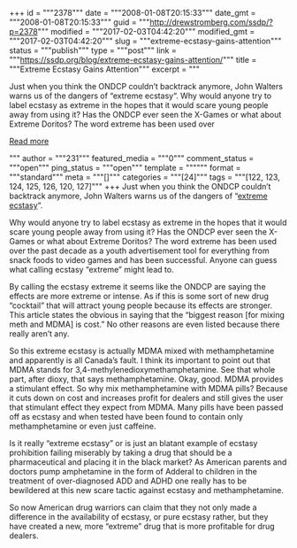 +++
id = """2378"""
date = """2008-01-08T20:15:33"""
date_gmt = """2008-01-08T20:15:33"""
guid = """http://drewstromberg.com/ssdp/?p=2378"""
modified = """2017-02-03T04:42:20"""
modified_gmt = """2017-02-03T04:42:20"""
slug = """extreme-ecstasy-gains-attention"""
status = """publish"""
type = """post"""
link = """https://ssdp.org/blog/extreme-ecstasy-gains-attention/"""
title = """Extreme Ecstasy Gains Attention"""
excerpt = """<p>Just when you think the ONDCP couldn&#8217;t backtrack anymore, John Walters warns us of the dangers of &#8220;extreme ecstasy&#8220;. Why would anyone try to label ecstasy as extreme in the hopes that it would scare young people away from using it? Has the ONDCP ever seen the X-Games or what about Extreme Doritos? The word extreme has been used over</p>
<div class="h10"></div>
<p><a class="more-link2 flat" href="https://ssdp.org/blog/extreme-ecstasy-gains-attention/">Read more</a></p>
"""
author = """231"""
featured_media = """0"""
comment_status = """open"""
ping_status = """open"""
template = """"""
format = """standard"""
meta = """[]"""
categories = """[24]"""
tags = """[122, 123, 124, 125, 126, 120, 127]"""
+++
Just when you think the ONDCP couldn&#8217;t backtrack anymore, John Walters warns us of the dangers of &#8220;<a href="http://www.theglobeandmail.com/servlet/story/LAC.20080104.EXTREME04/TPStory/National">extreme ecstasy</a>&#8220;.

Why would anyone try to label ecstasy as extreme in the hopes that it would scare young people away from using it? Has the ONDCP ever seen the X-Games or what about Extreme Doritos? The word extreme has been used over the past decade as a youth advertisement tool for everything from snack foods to video games and has been successful. Anyone can guess what calling ecstasy &#8220;extreme&#8221; might lead to.

By calling the ecstasy extreme it seems like the ONDCP are saying the effects are more extreme or intense. As if this is some sort of new drug &#8220;cocktail&#8221; that will attract young people because its effects are stronger. This article states the obvious in saying that the &#8220;biggest reason [for mixing meth and MDMA] is cost.&#8221; No other reasons are even listed because there really aren&#8217;t any.

So this extreme ecstasy is actually MDMA mixed with methamphetamine and apparently is all Canada&#8217;s fault. I think its important to point out that MDMA stands for 3,4-methylenedioxymethamphetamine. See that whole part, after dioxy, that says methamphetamine. Okay, good. MDMA provides a stimulant effect. So why mix methamphetamine with MDMA pills? Because it cuts down on cost and increases profit for dealers and still gives the user that stimulant effect they expect from MDMA. Many pills have been passed off as ecstasy and when tested have been found to contain only methamphetamine or even just caffeine.

Is it really &#8220;extreme ecstasy&#8221; or is just an blatant example of ecstasy prohibition failing miserably by taking a drug that should be a pharmaceutical and placing it in the black market? As American parents and doctors pump amphetamine in the form of Adderal to children in the treatment of over-diagnosed ADD and ADHD one really has to be bewildered at this new scare tactic against ecstasy and methamphetamine.

So now American drug warriors can claim that they not only made a difference in the availability of ecstasy, or pure ecstasy rather, but they have created a new, more &#8220;extreme&#8221; drug that is more profitable for drug dealers.
